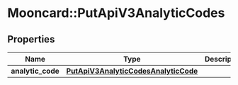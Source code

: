 # Mooncard::PutApiV3AnalyticCodes

## Properties
Name | Type | Description | Notes
------------ | ------------- | ------------- | -------------
**analytic_code** | [**PutApiV3AnalyticCodesAnalyticCode**](PutApiV3AnalyticCodesAnalyticCode.md) |  | 


